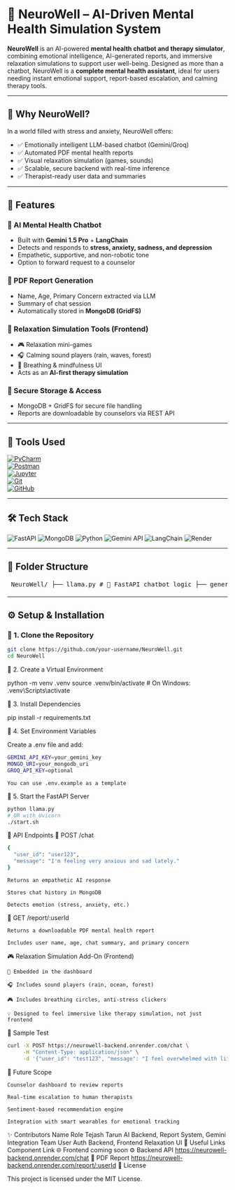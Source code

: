 # 🧠 NeuroWell – AI-Driven Mental Health Simulation System

**NeuroWell** is an AI-powered **mental health chatbot and therapy simulator**, combining emotional intelligence, AI-generated reports, and immersive relaxation simulations to support user well-being. Designed as more than a chatbot, NeuroWell is a **complete mental health assistant**, ideal for users needing instant emotional support, report-based escalation, and calming therapy tools.

---

## 🚀 Why NeuroWell?

In a world filled with stress and anxiety, NeuroWell offers:

- ✅ Emotionally intelligent LLM-based chatbot (Gemini/Groq)
- ✅ Automated PDF mental health reports
- ✅ Visual relaxation simulation (games, sounds)
- ✅ Scalable, secure backend with real-time inference
- ✅ Therapist-ready user data and summaries

---

## 📌 Features

### 🔹 AI Mental Health Chatbot
- Built with **Gemini 1.5 Pro** + **LangChain**
- Detects and responds to **stress, anxiety, sadness, and depression**
- Empathetic, supportive, and non-robotic tone
- Option to forward request to a counselor

### 🔹 PDF Report Generation
- Name, Age, Primary Concern extracted via LLM
- Summary of chat session
- Automatically stored in **MongoDB (GridFS)**

### 🔹 Relaxation Simulation Tools (Frontend)
- 🎮 Relaxation mini-games
- 🎧 Calming sound players (rain, waves, forest)
- 🧘 Breathing & mindfulness UI
- Acts as an **AI-first therapy simulation**

### 🔹 Secure Storage & Access
- MongoDB + GridFS for secure file handling
- Reports are downloadable by counselors via REST API

---

## 🧰 Tools Used  
[![PyCharm](https://img.shields.io/badge/PyCharm-143?style=for-the-badge&logo=pycharm&logoColor=white&color=black)](https://www.jetbrains.com/pycharm/)  
[![Postman](https://img.shields.io/badge/Postman-FF6C37?style=for-the-badge&logo=postman&logoColor=white)](https://www.postman.com/)  
[![Jupyter](https://img.shields.io/badge/Jupyter-F37626?style=for-the-badge&logo=jupyter&logoColor=white)](https://jupyter.org/)  
[![Git](https://img.shields.io/badge/Git-F05032?style=for-the-badge&logo=git&logoColor=white)](https://git-scm.com/)  
[![GitHub](https://img.shields.io/badge/GitHub-181717?style=for-the-badge&logo=github&logoColor=white)](https://github.com/)

---

## 🛠️ Tech Stack

![FastAPI](https://img.shields.io/badge/FastAPI-009688?style=for-the-badge&logo=fastapi&logoColor=white)
![MongoDB](https://img.shields.io/badge/MongoDB-4EA94B?style=for-the-badge&logo=mongodb&logoColor=white)
![Python](https://img.shields.io/badge/Python-3776AB?style=for-the-badge&logo=python&logoColor=white)
![Gemini API](https://img.shields.io/badge/Gemini-FF6C37?style=for-the-badge&logo=google&logoColor=white)
![LangChain](https://img.shields.io/badge/LangChain-5E8FFF?style=for-the-badge&logo=langchain&logoColor=white)
![Render](https://img.shields.io/badge/Render-Deployed-0078D4?style=for-the-badge&logo=render&logoColor=white)

---

## 📂 Folder Structure

<pre> NeuroWell/ ├── llama.py # 🧠 FastAPI chatbot logic ├── generate_report.py # 📄 LLM-driven PDF report generator ├── requirements.txt # 📦 Python dependencies ├── .env.example # 🔐 Sample environment config ├── start.sh # 🚀 Start script for Render ├── Data/ # 📁 Sample PDF files ├── chroma_db/ # 🧠 Chroma vector DB storage ├── Frontend/ # 🎮 UI with relaxation games and sounds └── README.md # 📘 Project documentation </pre>




---

## ⚙️ Setup & Installation

### 🔹 1. Clone the Repository

```bash
git clone https://github.com/your-username/NeuroWell.git
cd NeuroWell
```

🔹 2. Create a Virtual Environment

python -m venv .venv
source .venv/bin/activate  # On Windows: .venv\Scripts\activate

🔹 3. Install Dependencies

pip install -r requirements.txt

🔹 4. Set Environment Variables

Create a .env file and add:
```bash
GEMINI_API_KEY=your_gemini_key
MONGO_URI=your_mongodb_uri
GROQ_API_KEY=optional
```
    You can use .env.example as a template

🔹 5. Start the FastAPI Server
```bash 
python llama.py
# OR with Uvicorn
./start.sh
```
🔄 API Endpoints
🧠 POST /chat
``` bash
{
  "user_id": "user123",
  "message": "I'm feeling very anxious and sad lately."
}
```
    Returns an empathetic AI response

    Stores chat history in MongoDB

    Detects emotion (stress, anxiety, etc.)

📄 GET /report/:userId

    Returns a downloadable PDF mental health report

    Includes user name, age, chat summary, and primary concern

🎮 Relaxation Simulation Add-On (Frontend)

    📍 Embedded in the dashboard

    🎧 Includes sound players (rain, ocean, forest)

    🎮 Includes breathing circles, anti-stress clickers

    💡 Designed to feel immersive like therapy simulation, not just frontend

🧪 Sample Test
```bash
curl -X POST https://neurowell-backend.onrender.com/chat \
     -H "Content-Type: application/json" \
     -d '{"user_id": "test123", "message": "I feel overwhelmed with life."}'
```
🔮 Future Scope

    Counselor dashboard to review reports

    Real-time escalation to human therapists

    Sentiment-based recommendation engine

    Integration with smart wearables for emotional tracking

✨ Contributors
Name	Role
Tejash Tarun	AI Backend, Report System, Gemini Integration
Team	User Auth Backend, Frontend Relaxation UI
📎 Useful Links
Component	Link
🌐 Frontend	coming soon
⚙️ Backend API	https://neurowell-backend.onrender.com/chat
📄 PDF Report	https://neurowell-backend.onrender.com/report/:userId
📜 License

This project is licensed under the MIT License.
